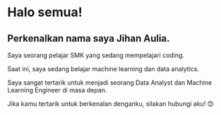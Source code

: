 # Halo semua!
## Perkenalkan nama saya Jihan Aulia.<br>

Saya seorang pelajar SMK yang sedang mempelajari coding.<br>

Saat ini, saya sedang belajar machine learning dan data analytics.<br>

Saya sangat tertarik untuk menjadi seorang Data Analyst dan Machine Learning Engineer di masa depan.<br>

Jika kamu tertarik untuk berkenalan denganku, silakan hubungi aku! 😊
